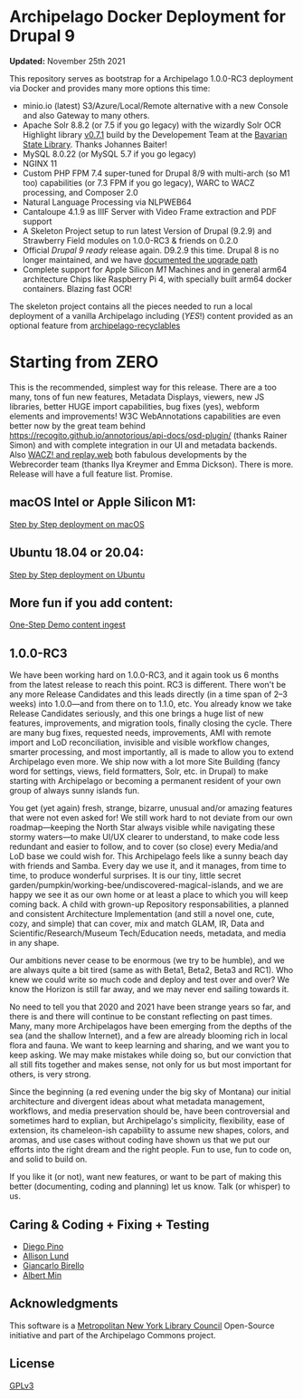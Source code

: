 <!--documentation
---
title: "Archipelago-deployment for Drupal 9"
tags:
  - Archipelago-deployment
  - Drupal 9
  - Docker
---
documentation-->

# Archipelago Docker Deployment for Drupal 9

**Updated:** November 25th 2021

This repository serves as bootstrap for a Archipelago 1.0.0-RC3 deployment via Docker and provides many more options this time:

- minio.io (latest) S3/Azure/Local/Remote alternative with a new Console and also Gateway to many others.
- Apache Solr 8.8.2 (or 7.5 if you go legacy) with the wizardly Solr OCR Highlight library [v0.7.1](https://github.com/dbmdz/solr-ocrhighlighting/releases/tag/0.7.1) build by the Developement Team at the [Bavarian State Library](https://github.com/dbmdz). Thanks Johannes Baiter!
- MySQL 8.0.22 (or MySQL 5.7 if you go legacy)
- NGINX 11
- Custom PHP FPM 7.4 super-tuned for Drupal 8/9 with multi-arch (so M1 too) capabilities (or 7.3 FPM if you go legacy), WARC to WACZ processing, and Composer 2.0
- Natural Language Processing via NLPWEB64
- Cantaloupe 4.1.9 as IIIF Server with Video Frame extraction and PDF support
- A Skeleton Project setup to run latest Version of Drupal (9.2.9) and Strawberry Field modules on 1.0.0-RC3 & friends on 0.2.0
- Official *Drupal 9 ready* release again. D9.2.9 this time. Drupal 8 is no longer maintained, and we have [documented the upgrade path](docs/upgradeFromD8ToD9.md)
- Complete support for Apple Silicon *M1* Machines and in general arm64 architecture Chips like Raspberry Pi 4, with specially built arm64 docker containers. Blazing fast OCR!

The skeleton project contains all the pieces needed to run a local deployment of a vanilla Archipelago including (*YES*!) content provided as an optional feature from [archipelago-recyclables](https://github.com/esmero/archipelago-recyclables)

# Starting from ZERO

This is the recommended, simplest way for this release. There are a too many, tons of fun new features, Metadata Displays, viewers, new JS libraries, better HUGE import capabilities, bug fixes (yes), webform elements and improvements! W3C WebAnnotations capabilities are even better now by the great team behind <https://recogito.github.io/annotorious/api-docs/osd-plugin/> (thanks Rainer Simon) and with complete integration in our UI and metadata backends. Also [WACZ! and replay.web](https://github.com/webrecorder/replayweb.page) both fabulous developments by the Webrecorder team (thanks Ilya Kreymer and Emma Dickson). There is more. Release will have a full feature list. Promise.

## macOS Intel or Apple Silicon M1:

[Step by Step deployment on macOS](docs/osx.md)

## Ubuntu 18.04 or 20.04:

[Step by Step deployment on Ubuntu](docs/ubuntu.md)

## More fun if you add content:

[One-Step Demo content ingest](docs/democontent.md)

## 1.0.0-RC3

We have been working hard on 1.0.0-RC3, and it again took us 6 months from the latest release to reach this point. RC3 is different. There won't be any more Release Candidates and this leads directly (in a time span of 2–3 weeks) into 1.0.0—and from there on to 1.1.0, etc. You already know we take Release Candidates seriously, and this one brings a huge list of new features, improvements, and migration tools, finally closing the cycle. There are many bug fixes, requested needs, improvements, AMI with remote import and LoD reconciliation, invisible and visible workflow changes, smarter processing, and most importantly, all is made to allow you to extend Archipelago even more. We ship now with a lot more Site Building (fancy word for settings, views, field formatters, Solr, etc. in Drupal) to make starting with Archipelago or becoming a permanent resident of your own group of always sunny islands fun.

You get (yet again) fresh, strange, bizarre, unusual and/or amazing features that were not even asked for! We still work hard to not deviate from our own roadmap—keeping the North Star always visible while navigating these stormy waters—to make UI/UX clearer to understand, to make code less redundant and easier to follow, and to cover (so close) every Media/and LoD base we could wish for. This Archipelago feels like a sunny beach day with friends and Samba. Every day we use it, and it manages, from time to time, to produce wonderful surprises. It is our tiny, little secret garden/pumpkin/working-bee/undiscovered-magical-islands, and we are happy we see it as our own home or at least a place to which you will keep coming back. A child with grown-up Repository responsabilities, a planned and consistent Architecture Implementation (and still a novel one, cute, cozy, and simple) that can cover, mix and match GLAM, IR, Data and Scientific/Research/Museum Tech/Education needs, metadata, and media in any shape.

Our ambitions never cease to be enormous (we try to be humble), and we are always quite a bit tired (same as with Beta1, Beta2, Beta3 and RC1). Who knew we could write so much code and deploy and test over and over? We know the Horizon is still far away, and we may never end sailing towards it.

No need to tell you that 2020 and 2021 have been strange years so far, and there is and there will continue to be constant reflecting on past times. Many, many more Archipelagos have been emerging from the depths of the sea (and the shallow Internet), and a few are already blooming rich in local flora and fauna. We want to keep learning and sharing, and we want you to keep asking. We may make mistakes while doing so, but our conviction that all still fits together and makes sense, not only for us but most important for others, is very strong.

Since the beginning (a red evening under the big sky of Montana) our initial architecture and divergent ideas about what metadata management, workflows, and media preservation should be, have been controversial and sometimes hard to explian, but Archipelago's simplicity, flexibility, ease of extension, its chameleon-ish capability to assume new shapes, colors, and aromas, and use cases without coding have shown us that we put our efforts into the right dream and the right people. Fun to use, fun to code on, and solid to build on.

If you like it (or not), want new features, or want to be part of making this better (documenting, coding and planning) let us know. Talk (or whisper) to us.

## Caring & Coding + Fixing + Testing

* [Diego Pino](https://github.com/DiegoPino)
* [Allison Lund](https://github.com/alliomeria)
* [Giancarlo Birello](https://github.com/giancarlobi)
* [Albert Min](https://github.com/aksm)

## Acknowledgments

This software is a [Metropolitan New York Library Council](https://metro.org) Open-Source initiative and part of the Archipelago Commons project.

## License

[GPLv3](http://www.gnu.org/licenses/gpl-3.0.txt)
